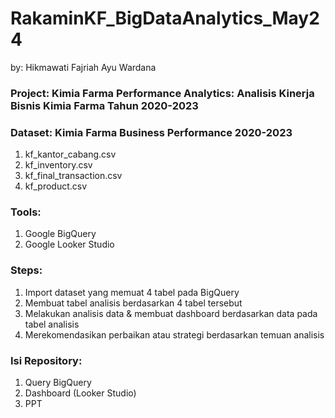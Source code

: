 # RakaminKF_BigDataAnalytics_May24
by: Hikmawati Fajriah Ayu Wardana

### Project: Kimia Farma Performance Analytics: Analisis Kinerja Bisnis Kimia Farma Tahun 2020-2023

### Dataset: Kimia Farma Business Performance 2020-2023
1. kf_kantor_cabang.csv
2. kf_inventory.csv
3. kf_final_transaction.csv
4. kf_product.csv

### Tools:
1. Google BigQuery
2. Google Looker Studio

### Steps:
1. Import dataset yang memuat 4 tabel pada BigQuery
2. Membuat tabel analisis berdasarkan 4 tabel tersebut
3. Melakukan analisis data & membuat dashboard berdasarkan data pada tabel analisis
4. Merekomendasikan perbaikan atau strategi berdasarkan temuan analisis

### Isi Repository:
1. Query BigQuery
2. Dashboard (Looker Studio)
3. PPT
